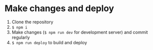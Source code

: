 # Make changes and deploy

1. Clone the repository
2. `$ npm i`
3. Make changes (`$ npm run dev` for development server) and commit regularly
4. `$ npm run deploy` to build and deploy
